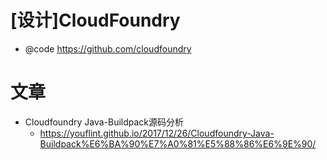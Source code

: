 # [设计]CloudFoundry

- @code https://github.com/cloudfoundry

# 文章

- Cloudfoundry Java-Buildpack源码分析
  - https://youflint.github.io/2017/12/26/Cloudfoundry-Java-Buildpack%E6%BA%90%E7%A0%81%E5%88%86%E6%9E%90/
